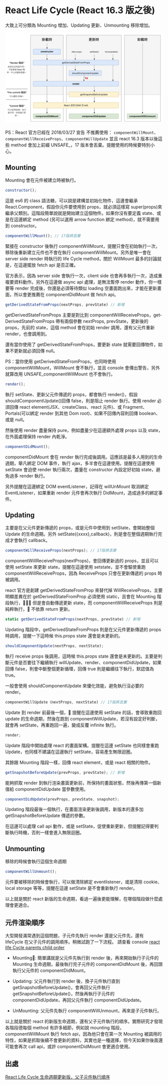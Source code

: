 # React Life Cycle (React 16.3 版之後)

大致上可分類為 Mounting 增加、Updating 更新、Unmounting 移除增加。

![image](https://github.com/akayhu/self-components/blob/master/src/file/image/react-life.png?raw=true)

PS：React 官方已經在 2018/03/27 宣告 不推薦使用：
`componentWillMount`、`componentWillReceiveProps`、`componentWillUpdate` 並且 react 16.3 版本以後這些 method 會加上前綴 UNSAFE\_，17 版本會丟棄。提醒使用的時候要特別小心。

## Mounting

Mounting 會在元件被建立時被執行。

```js
constructor();
```

這是 es6 的 class 語法糖，可以說是建構並初始化物件，這邊會繼承 React.Component，假設你元件要使用到 props，就必須這樣寫 super(props)來繼承父類別。這階段簡單說就是開始建立這個物件。如果你沒有要定義 state、或是在這邊綁定 method (另可以選用 arrow function 綁定 method)，就不需要用到 constructor。

```js
componentWillMount(); // 17版將丟棄
```

緊接在 constructor 後執行 componentWillMount，提醒只會在初始執行一次，移除後重新建立元件也不會在執行 componentWillMount。另外是唯一會在 server side render 時執行的 life Cycle method，關於 WillMount 最多的討論就是，在這邊擺放 fetch api 是否正確。

官方表示，因為 server side 會執行一次，client side 也會再多執行一次，造成重複要資料動作。另外在這邊做 async api 處理，是無法暫停 render 動作，你一樣要等 render 完成後，你還是必須等待類似 loading 空畫面跑出來，才能在更新畫面，所以會更推薦在 componentDidMount 做 fetch api。

```js
get­Derived­State­From­Props(nextProps, prevState) // 新增
```

get­Derived­State­From­Props 主要是對比到 componentWillReceiveProps，get­Derived­State­From­Props 帶有兩個參數 nextProps, prevState，更新後的 props，先前的 state，這個 method 會在初始 render 調用，還有父元件重新 render，也會調用到。

還有當你使用了 get­Derived­State­From­Props，要更新 state 就需要回傳物件，如果不更新就必須回傳 null。

PS：當你使用 get­Derived­State­From­Props，也同時使用 componentWillMount，WillMount 會不執行，並且 console 會傳出警告，另外就算改用 UNSAFE_componentWillMount 也不會執行。

```js
render();
```

執行 setState、更新父元件傳遞的 props，都會執行 render()，假設 shouldComponentUpdate()回傳 false，則是阻止 render 執行。使用 render 必須回傳 react element(JSX、createClass、react 元件)、或 Fragment、Portals(可以綁定 render 到其他 Dom root)、如果不回傳內容則回傳 boolean、或是 null。

然後使用 render 盡量保持 pure，例如盡量少在這邊額外處理 props 以及 state，在外面處理保持 render 內乾淨。

```js
componentDidMount();
```

componentDidMount 會在 render 執行完成後調用。這應該是最多人用到的生命週期，舉凡綁定 DOM 事件，執行 ajax，多半會在這邊使用。提醒在這邊使用 setState 會迫使 render 執行兩次，盡量在 constructor 內設定好初始 state，避免過多 render 執行。

另外提醒在這邊綁定 DOM eventListener，記得在 willUnMount 取消綁定 EventListener，如果重新 render 元件會再次執行 DidMount，造成過多的綁定事件。

## Updating

主要是在父元件更新傳遞的 props，或是元件中使用到 setState，會開始整個 Update 的生命週期。另外 setState({xxxx},callback)，則是會在整個週期執行完成才會執行 callback。

```js
componentWillReceiveProps(nextProps); // 17版將丟棄
```

componentWillReceiveProps(nextProps)，會回傳更新過的 props，並且可以使用 setState 來更新 state，提醒在這邊使用 setstate，並不會驅使重跑 componentWillReceiveProps，因為 ReceiveProps 只會在更新傳遞的 props 時被調用。

react 官方是創建 get­Derived­State­From­Prop 來替代掉 WillReceiveProps，主要明顯差異在於 get­Derived­State­From­Prop 必須使用 static，且會在 Mounting 階段執行， 但是會自動傳遞更新 state，而 componentWillReceiveProps 則是純粹執行， 不依靠 return 更新。

```js
static getDerivedStateFromProps(nextProps, prevState) // 新增
```

Updating 階段中，getDerivedStateFromProps 則是在父元件更新傳遞的 props 時調用，提醒一下這時候 this.props state 還會是未更新的。

```js
shouldComponentUpdate(nextProps, nextState);
```

執行 receive props 後調用，這時候 this.props state 還會是未更新的。主要是判斷元件是否要往下繼續執行 willUpdate、render、componentDidUpdate，如果回傳 false，則會中斷整個更新循環，回傳 true 則是繼續往下執行，默認值為 true。

一般會使用 shouldComponentUpdate 來優化效能，避免執行沒必要的 render。

```js
componentWillUpdate（nextProps, nextState) // 17版將丟棄
```

Update 到 render 前最後一個， 提醒在這邊使用 setState 的話，會導致重跑回 update 的生命週期，然後在跑到 componentWillUpdate，若沒有設定好判斷，就會再 setState，再重跑回一遍，變成反覆 infinite 執行。

```js
render;
```

Update 階段中開始處理 react 的畫面架構。提醒在這邊 setState 也同樣會重跑 Update，也同樣不建議在這邊執行 setState，容易產生無限迴圈。

其餘跟 Mounting 階段一樣，回傳 react element，或是 react 相關的物件。

```js
getSnapshotBeforeUpdate(prevProps, prevState); // 新增
```

能夠抓取 render 到執行渲染畫面更新前，所保持的畫面狀態，然後再傳第一個新值給 componentDidUpdate 當參數使用。

```js
componentDidUpdate(prevProps, prevState, snapshot);
```

Updating 階段最後一個執行，在畫面渲染更新後調用，新版本的還多加 getSnapshotBeforeUpdate 傳遞的參數。

在這邊可以處理 call api 動作，或是 setState，促使重新更新，但提醒記得要判斷執行時機，否則一樣會進入無限迴圈。

## Unmounting

移除的時候會執行這個生命週期

```js
componentWillUnmount();
```

元件要被移除的時候會執行，可以做清除綁定 eventlistener，或是清除 cookie、local storage 等等，提醒在這邊 setState 是不會重新執行 render。

以上就是關於 react 新版的生命週期，看過一遍後更能理解，在哪個階段做什麼處理會更適合。

## 元件渲染順序

大型開發滿常遇到這個問題，子元件先執行 render 還是父元件先，還有 lifeCycle 在父子元件的調用順序。稍微試跑了一下流程。
請查看 console [react life Cycle parents child order](https://codesandbox.io/s/5kpvvkqx7k)

- Mounting: 簡單講就是父元件先執行到 render 後，再來開始執行子元件的 Mounting 生命週期，最後執行完子元件的 componentDidMount 後，再回頭執行父元件的 componentDidMount。

- Updating: 父元件執行到 render 後，換子元件執行直到 getSnapshotBeforeUpdate()，會再回父元件執行 getSnapshotBeforeUpdate()，然後再執行子元件的 componentDidUpdate，再回父元件執行 componentDidUpdate。

- UnMounting: 父元件先執行 componentWillUnmount，再來是子元件執行。

以上就是關於 react 的新版生命週期，還有父子元件執行的順序。實際研究才發現各階段德每個 method 有許多細節，例如說 mounting 階段，componentWillMount 執行 fetch api，因為他只會在第一次 Mounting 被調用的特性，如果是抓取後續不會更新的資料，其實也是一種選擇，但今天如果你後面還可能會再次 call api，或許 componentDidMount 會更適合使用。

## 出處

[React Life Cycle 生命週期更新版，父子元件執行順序](https://iandays.com/2018/07/27/reactlife/index.html)
